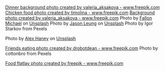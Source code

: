 <a href="https://www.freepik.com/photos/dinner-background">Dinner background photo created by valeria_aksakova - www.freepik.com</a>
<a href="https://www.freepik.com/photos/chicken-food">Chicken food photo created by timolina - www.freepik.com</a>
<a href="https://www.freepik.com/photos/background">Background photo created by valeria_aksakova - www.freepik.com</a>
Photo by <a href="https://unsplash.com/@fallonmichaeltx?utm_source=unsplash&utm_medium=referral&utm_content=creditCopyText">Fallon Michael</a> on <a href="https://unsplash.com/s/photos/chicken-salad?utm_source=unsplash&utm_medium=referral&utm_content=creditCopyText">Unsplash</a>
Photo by <a href="https://unsplash.com/@ninjason?utm_source=unsplash&utm_medium=referral&utm_content=creditCopyText">Jason Leung</a> on <a href="https://unsplash.com/s/photos/jason-leung-restaurant?utm_source=unsplash&utm_medium=referral&utm_content=creditCopyText">Unsplash</a>
Photo by Igor Starkov from Pexels

Photo by <a href="https://unsplash.com/@alexhaney?utm_source=unsplash&utm_medium=referral&utm_content=creditCopyText">Alex Haney</a> on <a href="https://unsplash.com/?utm_source=unsplash&utm_medium=referral&utm_content=creditCopyText">Unsplash</a>

<a href='https://www.freepik.com/photos/friends-eating'>Friends eating photo created by drobotdean - www.freepik.com</a>
Photo by cottonbro from Pexels

<a href='https://www.freepik.com/photos/food-flatlay'>Food flatlay photo created by freepik - www.freepik.com</a>
